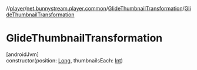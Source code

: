 //[player](../../../index.md)/[net.bunnystream.player.common](../index.md)/[GlideThumbnailTransformation](index.md)/[GlideThumbnailTransformation](-glide-thumbnail-transformation.md)

# GlideThumbnailTransformation

[androidJvm]\
constructor(position: [Long](https://kotlinlang.org/api/latest/jvm/stdlib/kotlin-stdlib/kotlin/-long/index.html), thumbnailsEach: [Int](https://kotlinlang.org/api/latest/jvm/stdlib/kotlin-stdlib/kotlin/-int/index.html))
